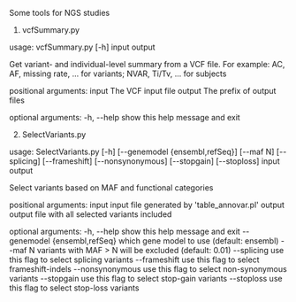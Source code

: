 Some tools for NGS studies

1. vcfSummary.py

usage: vcfSummary.py [-h] input output

Get variant- and individual-level summary from a VCF file. For example: AC,
AF, missing rate, ... for variants; NVAR, Ti/Tv, ... for subjects

positional arguments:
  input       The VCF input file
  output      The prefix of output files

optional arguments:
  -h, --help  show this help message and exit

2. SelectVariants.py

usage: SelectVariants.py [-h] [--genemodel {ensembl,refSeq}] [--maf N]
                         [--splicing] [--frameshift] [--nonsynonymous]
                         [--stopgain] [--stoploss]
                         input output

Select variants based on MAF and functional categories

positional arguments:
  input                 input file generated by 'table_annovar.pl'
  output                output file with all selected variants included

optional arguments:
  -h, --help            show this help message and exit
  --genemodel {ensembl,refSeq}
                        which gene model to use (default: ensembl)
  --maf N               variants with MAF > N will be excluded (default: 0.01)
  --splicing            use this flag to select splicing variants
  --frameshift          use this flag to select frameshift-indels
  --nonsynonymous       use this flag to select non-synonymous variants
  --stopgain            use this flag to select stop-gain variants
  --stoploss            use this flag to select stop-loss variants
